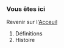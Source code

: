 ### Vous êtes ici  
Revenir sur l'[Acceuil](https://github.com/Bremsou/AORI-Dossier-Documentaire/blob/master/Introduction.md)

1. Définitions
2. Histoire
